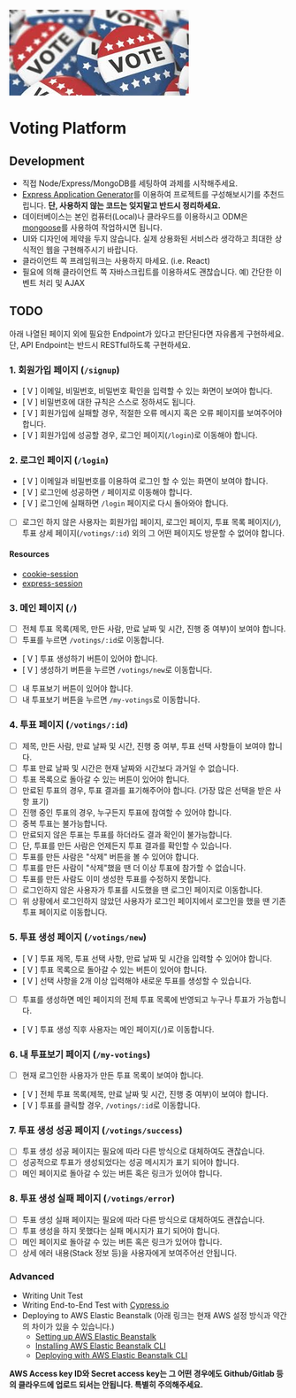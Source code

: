 ![Voting](/voting.jpeg)

# Voting Platform

## Development

- 직접 Node/Express/MongoDB를 세팅하여 과제를 시작해주세요.
- [Express Application Generator](https://expressjs.com/en/starter/generator.html)를 이용하여 프로젝트를 구성해보시기를 추천드립니다. **단, 사용하지 않는 코드는 잊지말고 반드시 정리하세요.**
- 데이터베이스는 본인 컴퓨터(Local)나 클라우드를 이용하시고 ODM은 [mongoose](https://mongoosejs.com/docs/connections.html)를 사용하여 작업하시면 됩니다.
- UI와 디자인에 제약을 두지 않습니다. 실제 상용화된 서비스라 생각하고 최대한 상식적인 웹을 구현해주시기 바랍니다.
- 클라이언트 쪽 프레임워크는 사용하지 마세요. (i.e. React)
- 필요에 의해 클라이언트 쪽 자바스크립트를 이용하셔도 괜찮습니다. 예) 간단한 이벤트 처리 및 AJAX

## TODO

아래 나열된 페이지 외에 필요한 Endpoint가 있다고 판단된다면 자유롭게 구현하세요. 단, API Endpoint는 반드시 RESTful하도록 구현하세요.

### 1. 회원가입 페이지 (`/signup`)

- [ V ] 이메일, 비밀번호, 비밀번호 확인을 입력할 수 있는 화면이 보여야 합니다.
- [ V ] 비밀번호에 대한 규칙은 스스로 정하셔도 됩니다.
- [ V ] 회원가입에 실패할 경우, 적절한 오류 메시지 혹은 오류 페이지를 보여주어야 합니다.
- [ V ] 회원가입에 성공할 경우, 로그인 페이지(`/login`)로 이동해야 합니다.

### 2. 로그인 페이지 (`/login`)

- [ V ] 이메일과 비밀번호를 이용하여 로그인 할 수 있는 화면이 보여야 합니다.
- [ V ] 로그인에 성공하면 `/` 페이지로 이동해야 합니다.
- [ V ] 로그인에 실패하면 `/login` 페이지로 다시 돌아와야 합니다.
- [ ] 로그인 하지 않은 사용자는 회원가입 페이지, 로그인 페이지, 투표 목록 페이지(`/`), 투표 상세 페이지(`/votings/:id`) 외의 그 어떤 페이지도 방문할 수 없어야 합니다.

#### Resources

- [cookie-session](https://expressjs.com/en/resources/middleware/cookie-session.html)
- [express-session](https://expressjs.com/en/resources/middleware/session.html)

### 3. 메인 페이지 (`/`)

- [ ] 전체 투표 목록(제목, 만든 사람, 만료 날짜 및 시간, 진행 중 여부)이 보여야 합니다.
- [ ] 투표를 누르면 `/votings/:id`로 이동합니다.
- [ V ] 투표 생성하기 버튼이 있어야 합니다.
- [ V ] 생성하기 버튼을 누르면 `/votings/new`로 이동합니다.
- [ ] 내 투표보기 버튼이 있어야 합니다.
- [ ] 내 투표보기 버튼을 누르면 `/my-votings`로 이동합니다.

### 4. 투표 페이지 (`/votings/:id`)

- [ ] 제목, 만든 사람, 만료 날짜 및 시간, 진행 중 여부, 투표 선택 사항들이 보여야 합니다.
- [ ] 투표 만료 날짜 및 시간은 현재 날짜와 시간보다 과거일 수 없습니다.
- [ ] 투표 목록으로 돌아갈 수 있는 버튼이 있어야 합니다.
- [ ] 만료된 투표의 경우, 투표 결과를 표기해주어야 합니다. (가장 많은 선택을 받은 사항 표기)
- [ ] 진행 중인 투표의 경우, 누구든지 투표에 참여할 수 있어야 합니다.
- [ ] 중복 투표는 불가능합니다.
- [ ] 만료되지 않은 투표는 투표를 하더라도 결과 확인이 불가능합니다.
- [ ] 단, 투표를 만든 사람은 언제든지 투표 결과를 확인할 수 있습니다.
- [ ] 투표를 만든 사람은 "삭제" 버튼을 볼 수 있어야 합니다.
- [ ] 투표를 만든 사람이 "삭제"했을 땐 더 이상 투표에 참가할 수 없습니다.
- [ ] 투표를 만든 사람도 이미 생성한 투표를 수정하지 못합니다.
- [ ] 로그인하지 않은 사용자가 투표를 시도했을 땐 로그인 페이지로 이동합니다.
- [ ] 위 상황에서 로그인하지 않았던 사용자가 로그인 페이지에서 로그인을 했을 땐 기존 투표 페이지로 이동합니다.

### 5. 투표 생성 페이지 (`/votings/new`)

- [ V ] 투표 제목, 투표 선택 사항, 만료 날짜 및 시간을 입력할 수 있어야 합니다.
- [ V ] 투표 목록으로 돌아갈 수 있는 버튼이 있어야 합니다.
- [ V ] 선택 사항을 2개 이상 입력해야 새로운 투표를 생성할 수 있습니다.
- [ ] 투표를 생성하면 메인 페이지의 전체 투표 목록에 반영되고 누구나 투표가 가능합니다.
- [ V ] 투표 생성 직후 사용자는 메인 페이지(`/`)로 이동합니다.

### 6. 내 투표보기 페이지 (`/my-votings`)

- [ ] 현재 로그인한 사용자가 만든 투표 목록이 보여야 합니다.
- [ V ] 전체 투표 목록(제목, 만료 날짜 및 시간, 진행 중 여부)이 보여야 합니다.
- [ V ] 투표를 클릭할 경우, `/votings/:id`로 이동합니다.

### 7. 투표 생성 성공 페이지 (`/votings/success`)

- [ ] 투표 생성 성공 페이지는 필요에 따라 다른 방식으로 대체하여도 괜찮습니다.
- [ ] 성공적으로 투표가 생성되었다는 성공 메시지가 표기 되어야 합니다.
- [ ] 메인 페이지로 돌아갈 수 있는 버튼 혹은 링크가 있어야 합니다.

### 8. 투표 생성 실패 페이지 (`/votings/error`)

- [ ] 투표 생성 실패 페이지는 필요에 따라 다른 방식으로 대체하여도 괜찮습니다.
- [ ] 투표 생성을 하지 못했다는 실패 메시지가 표기 되어야 합니다.
- [ ] 메인 페이지로 돌아갈 수 있는 버튼 혹은 링크가 있어야 합니다.
- [ ] 상세 에러 내용(Stack 정보 등)을 사용자에게 보여주어선 안됩니다.

### Advanced

- Writing Unit Test
- Writing End-to-End Test with [Cypress.io](https://www.cypress.io/)
- Deploying to AWS Elastic Beanstalk (아래 링크는 현재 AWS 설정 방식과 약간의 차이가 있을 수 있습니다.)
  - [Setting up AWS Elastic Beanstalk](https://github.com/vanilla-coding/deploy-with-aws-eb-and-circleci/wiki/Setting-up-AWS-Elastic-Beanstalk)
  - [Installing AWS Elastic Beanstalk CLI](https://github.com/vanilla-coding/deploy-with-aws-eb-and-circleci/wiki/Installing-Elastic-Beanstalk-CLI)
  - [Deploying with AWS Elastic Beanstalk CLI](https://github.com/vanilla-coding/deploy-with-aws-eb-and-circleci/wiki/Deploying-with-Elastic-Beanstalk-CLI)

**AWS Access key ID와 Secret access key는 그 어떤 경우에도 Github/Gitlab 등의 클라우드에 업로드 되서는 안됩니다. 특별히 주의해주세요.**